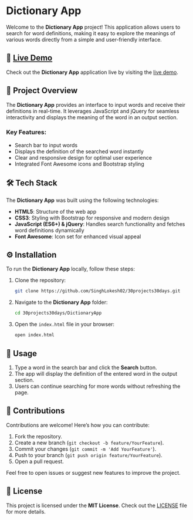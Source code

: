 # Dictionary App

Welcome to the **Dictionary App** project! This application allows users to search for word definitions, making it easy to explore the meanings of various words directly from a simple and user-friendly interface.

## 🔗 [Live Demo](https://dictionary-rust-theta.vercel.app/)

Check out the **Dictionary App** application live by visiting the [live demo](https://dictionary-rust-theta.vercel.app/).

## 📖 Project Overview

The **Dictionary App** provides an interface to input words and receive their definitions in real-time. It leverages JavaScript and jQuery for seamless interactivity and displays the meaning of the word in an output section.

### Key Features:
- Search bar to input words
- Displays the definition of the searched word instantly
- Clear and responsive design for optimal user experience
- Integrated Font Awesome icons and Bootstrap styling

## 🛠️ Tech Stack

The **Dictionary App** was built using the following technologies:

- **HTML5**: Structure of the web app
- **CSS3**: Styling with Bootstrap for responsive and modern design
- **JavaScript (ES6+) & jQuery**: Handles search functionality and fetches word definitions dynamically
- **Font Awesome**: Icon set for enhanced visual appeal

## ⚙️ Installation

To run the **Dictionary App** locally, follow these steps:

1. Clone the repository:
    ```bash
    git clone https://github.com/SinghLokesh02/30projects30days.git
    ```

2. Navigate to the **Dictionary App** folder:
    ```bash
    cd 30projects30days/DictionaryApp
    ```

3. Open the `index.html` file in your browser:
    ```bash
    open index.html
    ```

## 🚀 Usage

1. Type a word in the search bar and click the **Search** button.
2. The app will display the definition of the entered word in the output section.
3. Users can continue searching for more words without refreshing the page.

## 🤝 Contributions

Contributions are welcome! Here’s how you can contribute:

1. Fork the repository.
2. Create a new branch (`git checkout -b feature/YourFeature`).
3. Commit your changes (`git commit -m 'Add YourFeature'`).
4. Push to your branch (`git push origin feature/YourFeature`).
5. Open a pull request.

Feel free to open issues or suggest new features to improve the project.

## 📜 License

This project is licensed under the **MIT License**. Check out the [LICENSE](../LICENSE) file for more details.

